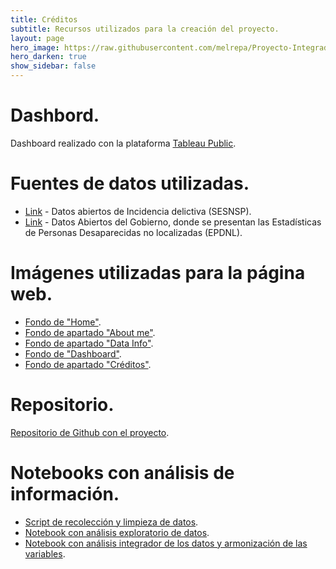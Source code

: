 ```yaml
---
title: Créditos
subtitle: Recursos utilizados para la creación del proyecto.
layout: page
hero_image: https://raw.githubusercontent.com/melrepa/Proyecto-Integrador-Ing-Car/main/docs/imagenes/01-1.png
hero_darken: true
show_sidebar: false
---
```


# Dashbord.

Dashboard realizado con la plataforma [Tableau Public](https://public.tableau.com/app/discover).

# Fuentes de datos utilizadas.

* [Link](https://www.gob.mx/sesnsp/acciones-y-programas/datos-abiertos-de-incidencia-delictiva) -  Datos abiertos de Incidencia delictiva (SESNSP).
* [Link](https://datos.gob.mx/busca/dataset/estadistica-de-personas-desaparecidas-no-localizadas/resource/a42be713-6cc3-4339-88c3-0e70d1089baa?inner_span=True) -  Datos Abiertos del Gobierno, donde se presentan las Estadísticas de Personas Desaparecidas no localizadas (EPDNL).

# Imágenes utilizadas para la página web.

* [Fondo de "Home"]().
* [Fondo de apartado "About me"]().
* [Fondo de apartado "Data Info"]().
* [Fondo de "Dashboard"]().
* [Fondo de apartado "Créditos"]().

# Repositorio.

[Repositorio de Github con el proyecto](https://github.com/melrepa/Proyecto-Integrador-Ing-Car).

# Notebooks con análisis de información.

* [Script de recolección y limpieza de datos]().
* [Notebook con análisis exploratorio de datos]([https://github.com/melrepa/MCD_IngCaracteristicas/blob/main/Proyecto%202/Proyecto2_MelissaReyesPaz.ipynb](https://colab.research.google.com/drive/1MPlpiCCS-ka-G1-arWt77RyWXSzYEQTh?usp=sharing)).
* [Notebook con análisis integrador de los datos y armonización de las variables](https://colab.research.google.com/drive/1V3kLgTVj-wWBp3E4ReOSpE5cS75Gj565?usp=sharing).
